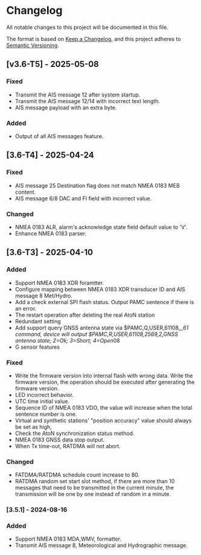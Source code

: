 # Changelog

All notable changes to this project will be documented in this file.

The format is based on [Keep a Changelog](https://keepachangelog.com/en/1.1.0/),
and this project adheres to [Semantic Versioning](https://semver.org/spec/v2.0.0.html).

## [v3.6-T5] - 2025-05-08

### Fixed

- Transmit the AIS message 12 after system startup.
- Transmit the AIS message 12/14 with incorrect text length.
- AIS message payload with an extra byte.

### Added

- Output of all AIS messages feature.

## [3.6-T4] - 2025-04-24

### Fixed

- AIS message 25 Destination flag does not match NMEA 0183 MEB content.
- AIS message 6/8 DAC and FI field with incorrect value.

### Changed

- NMEA 0183 ALR, alarm's acknowledge state field default value to 'V'.
- Enhance NMEA 0183 parser.

## [3.6-T3] - 2025-04-10

### Added

- Support NMEA 0183 XDR foramtter.
- Configure mapping between NMEA 0183 XDR transducer ID and AIS message 8 Met/Hydro.
- Add a check external SPI flash status. Output PAMC sentence if there is an error.
- The restart operation after deleting the real AtoN station
- Redundant setting
- Add support query GNSS antenna state via $PAMC,Q,USER,61108,,,*61 command,
device will output $PAMC,R,USER,61108,2569,2,GNSS antenna state; 2=Ok; 3=Short; 4=Open*08
- G sensor features

### Fixed

- Write the firmware version into internal flash with wrong data.
  Write the firmware version, the operation should be executed after generating the firmware version.
- LED incorrect behavior.
- UTC time initial value.
- Sequence ID of NMEA 0183 VDO, the value will increase when the total sentence number is one.
- Virtual and synthetic stations' "position accuracy" value should always be set as high,
- Check the AtoN synchronization status method.
- NMEA 0183 GNSS data stop output.
- When Tx time-out, RATDMA will not abort.

### Changed

- FATDMA/RATDMA schedule count increase to 80.
- RATDMA random set start slot method, if there are more than 10 messages that need to be transmitted in the current minute,
  the transmission will be one by one instead of random in a minute. 

### [3.5.1] - 2024-08-16

### Added

- Support NMEA 0183 MDA,WMV, formatter.
- Transmit AIS message 8, Meteorological and Hydrographic message.

